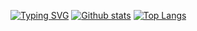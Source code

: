 [![Typing SVG](https://readme-typing-svg.herokuapp.com?size=28&duration=3000&color=8957e5&vCenter=true&lines=CS+Student)](https://git.io/typing-svg)
[![Github stats](https://github-readme-stats.vercel.app/api?username=220418CS04&hide_border=true&count_private=true&show_icons=true&theme=vision-friendly-dark&include_all_commits=true)](https://github.com/anuraghazra/github-readme-stats) [![Top Langs](https://github-readme-stats.vercel.app/api/top-langs/?username=220418CS04&hide=smarty,java,actionscript&hide_border=true&theme=tokyonight-vision-friendly-dark&langs_count=10)](https://github.com/anuraghazra/github-readme-stats)
  
